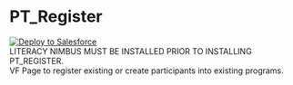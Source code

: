 # PT_Register
<a href="https://githubsfdeploy.herokuapp.com?owner=Ttommy75103&repo=pt-register">
  <img alt="Deploy to Salesforce"
       src="https://raw.githubusercontent.com/afawcett/githubsfdeploy/master/src/main/webapp/resources/img/deploy.png">
</a>
<br>
LITERACY NIMBUS MUST BE INSTALLED PRIOR TO INSTALLING PT_REGISTER.
<br>
VF Page to register existing or create participants into existing programs.<br>
